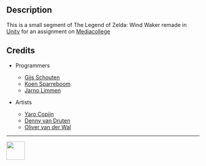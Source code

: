 ## Description

This is a small segment of The Legend of Zelda: Wind Waker remade in <a href="https://unity3d.com/" target="_blank">Unity</a> for an assignment on <a href="https://ma-web.nl/" target="_blank">Mediacollege</a>

## Credits

* Programmers
  *	<a href="https://github.com/Solemnity">Gijs Schouten</a>
  * <a href="https://github.com/LtKst">Koen Sparreboom</a>
  * <a href="https://github.com/Yaruno292">Jarno Limmen</a>

* Artists
  * <a href="https://github.com/YaroCopijn">Yaro Copijn</a>
  * <a href="https://github.com/DennyVanDruten17">Denny van Druten</a>
  * <a href="https://github.com/NicollevanderWal">Oliver van der Wal</a>

---

<img src="https://www.ma-web.nl/static/vector/Logo_blok.svg" width="48">
